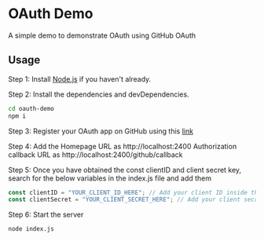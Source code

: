 # OAuth Demo

A simple demo to demonstrate OAuth using GitHub OAuth

## Usage

Step 1: Install [Node.js](https://nodejs.org/) if you haven't already.

Step 2: Install the dependencies and devDependencies.

```sh
cd oauth-demo
npm i
```

Step 3: Register your OAuth app on GitHub using this [link](https://github.com/settings/applications/new)

Step 4: Add the Homepage URL as http://localhost:2400 Authorization callback URL as http://localhost:2400/github/callback

Step 5: Once you have obtained the const clientID and client secret key, search for the below variables in the index.js file and add them

```js
const clientID = "YOUR_CLIENT_ID_HERE"; // Add your client ID inside the quotes
const clientSecret = "YOUR_CLIENT_SECRET_HERE"; // Add your client secret inside the quotes
```

Step 6: Start the server

```sh
node index.js
```
